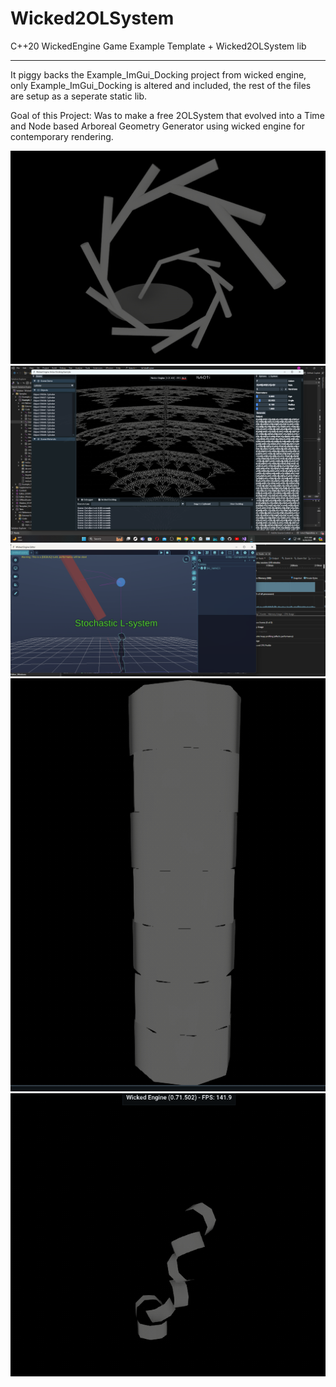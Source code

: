 # Wicked2OLSystem
C++20 WickedEngine Game Example Template + Wicked2OLSystem lib


------------

It piggy backs the Example_ImGui_Docking project from wicked engine, only Example_ImGui_Docking is altered and included, the rest of the files are setup as a seperate static lib. 

Goal of this Project:
Was to make a free 2OLSystem that evolved into a Time and Node based Arboreal Geometry Generator using wicked engine for contemporary rendering.


![](https://raw.githubusercontent.com/Autodidac/WickedTwoOLSystem/master/1.png)
![](https://raw.githubusercontent.com/Autodidac/WickedTwoOLSystem/master/4.png)
![](https://raw.githubusercontent.com/Autodidac/WickedTwoOLSystem/master/3.png)
![](https://raw.githubusercontent.com/Autodidac/WickedTwoOLSystem/master/2.png)
![](https://raw.githubusercontent.com/Autodidac/WickedTwoOLSystem/master/5.png)


